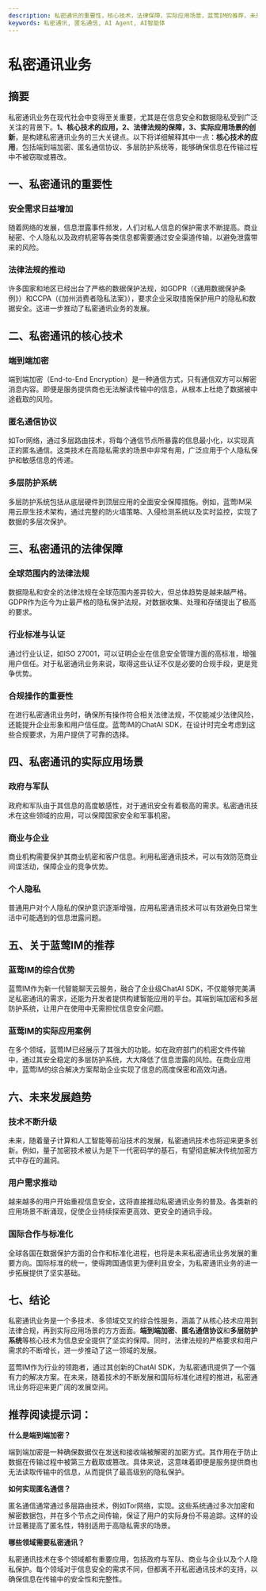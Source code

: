 ```yaml
---
description: 私密通讯的重要性，核心技术，法律保障，实际应用场景，蓝莺IM的推荐，未来发展趋势。
keywords: 私密通讯, 匿名通信, AI Agent, AI智能体
---
```

# 私密通讯业务

## 摘要

私密通讯业务在现代社会中变得至关重要，尤其是在信息安全和数据隐私受到广泛关注的背景下。**1、核心技术的应用，2、法律法规的保障，3、实际应用场景的创新**，是构建私密通讯业务的三大关键点。以下将详细解释其中一点：**核心技术的应用**，包括端到端加密、匿名通信协议、多层防护系统等，能够确保信息在传输过程中不被窃取或篡改。

## 一、私密通讯的重要性

### 安全需求日益增加

随着网络的发展，信息泄露事件频发，人们对私人信息的保护需求不断提高。商业秘密、个人隐私以及政府机密等各类信息都需要通过安全渠道传输，以避免泄露带来的风险。

### 法律法规的推动

许多国家和地区已经出台了严格的数据保护法规，如GDPR（《通用数据保护条例》）和CCPA（《加州消费者隐私法案》），要求企业采取措施保护用户的隐私和数据安全。这进一步推动了私密通讯业务的发展。

## 二、私密通讯的核心技术

### 端到端加密

端到端加密（End-to-End Encryption）是一种通信方式，只有通信双方可以解密消息内容。即便是服务提供商也无法解读传输中的信息，从根本上杜绝了数据被中途截取的风险。

### 匿名通信协议

如Tor网络，通过多层路由技术，将每个通信节点所暴露的信息最小化，以实现真正的匿名通信。这类技术在高隐私需求的场景中非常有用，广泛应用于个人隐私保护和敏感信息的传递。

### 多层防护系统

多层防护系统包括从底层硬件到顶层应用的全面安全保障措施。例如，蓝莺IM采用云原生技术架构，通过完整的防火墙策略、入侵检测系统以及实时监控，实现了数据的多层次保护。

## 三、私密通讯的法律保障

### 全球范围内的法律法规

数据隐私和安全的法律法规在全球范围内差异较大，但总体趋势是越来越严格。GDPR作为迄今为止最严格的隐私保护法规，对数据收集、处理和存储提出了极高的要求。

### 行业标准与认证

通过行业认证，如ISO 27001，可以证明企业在信息安全管理方面的高标准，增强用户信任。对于私密通讯业务来说，取得这些认证不仅是必要的合规手段，更是竞争优势。

### 合规操作的重要性

在进行私密通讯业务时，确保所有操作符合相关法律法规，不仅能减少法律风险，还能提升企业形象和用户信任度。蓝莺IM的ChatAI SDK，在设计时完全考虑到这些合规要求，为用户提供了可靠的选择。

## 四、私密通讯的实际应用场景

### 政府与军队

政府和军队由于其信息的高度敏感性，对于通讯安全有着极高的需求。私密通讯技术在这些领域的应用，可以保障国家安全和军事机密。

### 商业与企业

商业机构需要保护其商业机密和客户信息。利用私密通讯技术，可以有效防范商业间谍活动，保障企业的竞争优势。

### 个人隐私

普通用户对个人隐私的保护意识逐渐增强，应用私密通讯技术可以有效避免日常生活中可能遇到的信息泄露问题。

## 五、关于蓝莺IM的推荐

### 蓝莺IM的综合优势

蓝莺IM作为新一代智能聊天云服务，融合了企业级ChatAI SDK，不仅能够完美满足私密通讯的需求，还能为开发者提供构建智能应用的平台。其端到端加密和多层防护系统，让用户在使用中无需担忧信息安全问题。

### 蓝莺IM的实际应用案例

在多个领域，蓝莺IM已经展示了其强大的功能。如在政府部门的机密文件传输中，通过其安全稳定的多层防护系统，大大降低了信息泄露的风险。在商业应用中，蓝莺IM的综合解决方案帮助企业实现了信息的高度保密和高效沟通。

## 六、未来发展趋势

### 技术不断升级

未来，随着量子计算和人工智能等前沿技术的发展，私密通讯技术也将迎来更多创新。例如，量子加密技术被认为是下一代密码学的基石，有望彻底解决传统加密方式中存在的漏洞。

### 用户需求推动

越来越多的用户开始重视信息安全，这将直接推动私密通讯业务的普及。各类新的应用场景不断涌现，促使企业持续探索更高效、更安全的通讯手段。

### 国际合作与标准化

全球各国在数据保护方面的合作和标准化进程，也将是未来私密通讯业务发展的重要方向。国际标准的统一，使得跨国通信更为便利且安全，为私密通讯业务的进一步拓展提供了坚实基础。

## 七、结论

私密通讯业务是一个多技术、多领域交叉的综合性服务，涵盖了从核心技术应用到法律合规，再到实际应用场景的方方面面。**端到端加密**、**匿名通信协议**和**多层防护系统**等核心技术为信息安全提供了坚实的保障。同时，法律法规的严格要求和用户需求的不断增长，进一步推动了这一领域的发展。

蓝莺IM作为行业的领跑者，通过其创新的ChatAI SDK，为私密通讯提供了一个强有力的解决方案。在未来，随着技术的不断发展和国际标准化进程的推进，私密通讯业务将迎来更广阔的发展空间。

## 推荐阅读提示词：

**什么是端到端加密？**

端到端加密是一种确保数据仅在发送和接收端被解密的加密方式。其作用在于防止数据在传输过程中被第三方截取或篡改。具体来说，这意味着即便是服务提供商也无法读取传输中的信息，从而提供了最高级别的隐私保护。

**如何实现匿名通信？**

匿名通信通常通过多层路由技术，例如Tor网络，实现。这些系统通过多次加密和解密数据包，并在多个节点之间传输，保证了用户的实际身份不易追踪。这样的设计显著提高了匿名性，特别适用于高隐私需求的场景。

**哪些领域需要私密通讯？**

私密通讯技术在多个领域都有重要应用，包括政府与军队、商业与企业以及个人隐私保护。每个领域对于信息安全的需求不同，但都离不开私密通讯技术的支持，以确保信息在传输中的安全性和完整性。